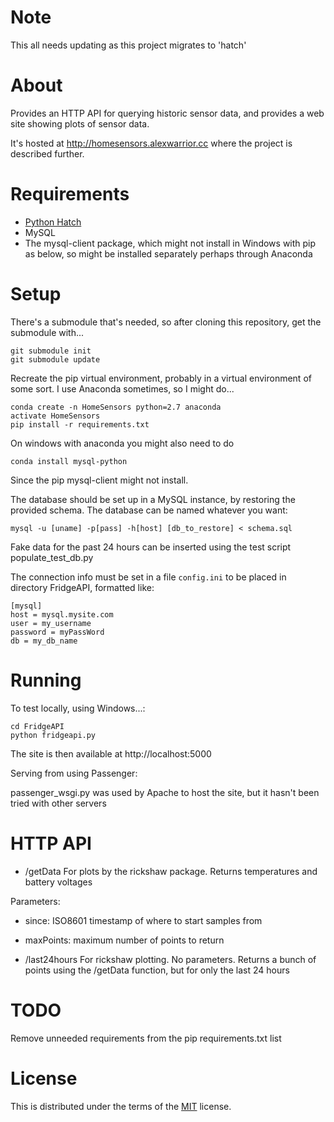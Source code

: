 # Note

This all needs updating as this project migrates to 'hatch'

# About

Provides an HTTP API for querying historic sensor data, and provides a web site showing plots of sensor data.

It's hosted at http://homesensors.alexwarrior.cc where the project is described further.

# Requirements

* [Python Hatch](https://hatch.pypa.io/latest/)
* MySQL
* The mysql-client package, which might not install in Windows with pip as below, so might be installed separately perhaps through Anaconda

# Setup

There's a submodule that's needed, so after cloning this repository, get the submodule with...
```
git submodule init
git submodule update
```

Recreate the pip virtual environment, probably in a virtual environment of some sort.  I use Anaconda sometimes, so I might do...

```
conda create -n HomeSensors python=2.7 anaconda
activate HomeSensors
pip install -r requirements.txt
```

On windows with anaconda you might also need to do 
```
conda install mysql-python
```

Since the pip mysql-client might not install.

The database should be set up in a MySQL instance, by restoring the provided schema. The database can be named whatever you want:
```
mysql -u [uname] -p[pass] -h[host] [db_to_restore] < schema.sql
```

Fake data for the past 24 hours can be inserted using the test script populate_test_db.py


The connection info must be set in a file ```config.ini``` to be placed in directory FridgeAPI, formatted like:
```
[mysql]
host = mysql.mysite.com
user = my_username
password = myPassWord
db = my_db_name
```

# Running

To test locally, using Windows...:
```
cd FridgeAPI
python fridgeapi.py
```

The site is then available at http://localhost:5000

Serving from using Passenger:

passenger_wsgi.py was used by Apache to host the site, but it hasn't been tried with other servers

# HTTP API
* /getData
For plots by the rickshaw package. Returns temperatures and battery voltages

Parameters: 
 * since: ISO8601 timestamp of where to start samples from
 * maxPoints: maximum number of points to return

 * /last24hours
For rickshaw plotting.  No parameters.  Returns a bunch of points using the /getData function, but for only the last 24 hours

# TODO

Remove unneeded requirements from the pip requirements.txt list 

# License

This is distributed under the terms of the [MIT](https://spdx.org/licenses/MIT.html) license.
